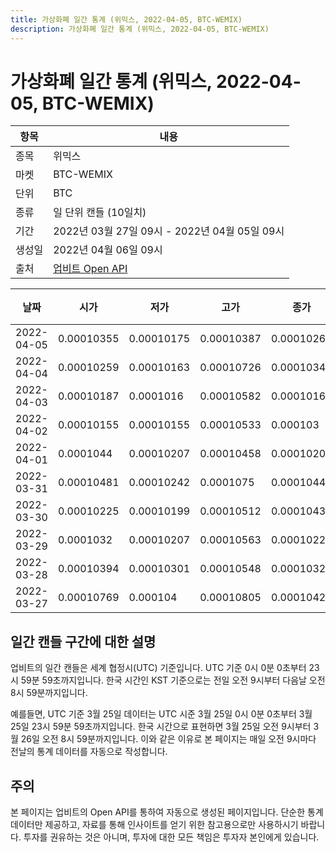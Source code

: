 ```yaml
---
title: 가상화폐 일간 통계 (위믹스, 2022-04-05, BTC-WEMIX)
description: 가상화폐 일간 통계 (위믹스, 2022-04-05, BTC-WEMIX)
---
```



가상화폐 일간 통계 (위믹스, 2022-04-05, BTC-WEMIX)
===

|항목|내용|
|--|--|
|종목|위믹스|
|마켓|BTC-WEMIX|
|단위|BTC|
|종류|일 단위 캔들 (10일치)|
|기간|2022년 03월 27일 09시 - 2022년 04월 05일 09시|
|생성일|2022년 04월 06일 09시|
|출처|[업비트 Open API](https://docs.upbit.com)|


|날짜|시가|저가|고가|종가|비고|
|--|--|--|--|--|--|
|2022-04-05|0.00010355|0.00010175|0.00010387|0.00010264|    |
|2022-04-04|0.00010259|0.00010163|0.00010726|0.0001034|    |
|2022-04-03|0.00010187|0.0001016|0.00010582|0.0001016|    |
|2022-04-02|0.00010155|0.00010155|0.00010533|0.000103|    |
|2022-04-01|0.0001044|0.00010207|0.00010458|0.00010207|    |
|2022-03-31|0.00010481|0.00010242|0.0001075|0.0001044|    |
|2022-03-30|0.00010225|0.00010199|0.00010512|0.00010439|    |
|2022-03-29|0.0001032|0.00010207|0.00010563|0.00010225|    |
|2022-03-28|0.00010394|0.00010301|0.00010548|0.0001032|    |
|2022-03-27|0.00010769|0.000104|0.00010805|0.00010426|    |


일간 캔들 구간에 대한 설명
---


업비트의 일간 캔들은 세계 협정시(UTC) 기준입니다. 
UTC 기준 0시 0분 0초부터 23시 59분 59초까지입니다. 
한국 시간인 KST 기준으로는 전일 오전 9시부터 다음날 오전 8시 59분까지입니다. 


예를들면, UTC 기준 3월 25일 데이터는 UTC 시준 3월 25일 0시 0분 0초부터 3월 25일 23시 59분 59초까지입니다. 
한국 시간으로 표현하면 3월 25일 오전 9시부터 3월 26일 오전 8시 59분까지입니다. 
이와 같은 이유로 본 페이지는 매일 오전 9시마다 전날의 통계 데이터를 자동으로 작성합니다. 


주의
---


본 페이지는 업비트의 Open API를 통하여 자동으로 생성된 페이지입니다. 
단순한 통계 데이터만 제공하고, 자료를 통해 인사이트를 얻기 위한 참고용으로만 사용하시기 바랍니다. 
투자를 권유하는 것은 아니며, 투자에 대한 모든 책임은 투자자 본인에게 있습니다. 
